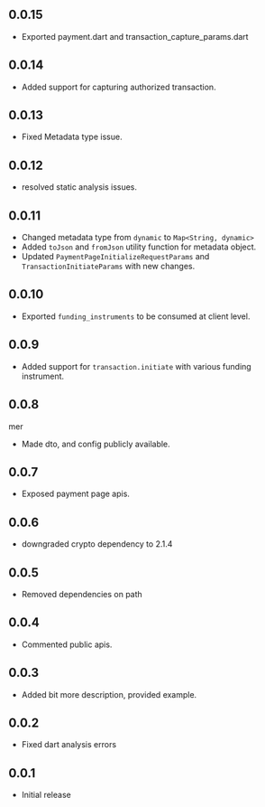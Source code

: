 ## 0.0.15

- Exported payment.dart and transaction_capture_params.dart

## 0.0.14

- Added support for capturing authorized transaction. 

## 0.0.13

- Fixed Metadata type issue.

## 0.0.12

- resolved static analysis issues.

## 0.0.11

- Changed metadata type from `dynamic` to `Map<String, dynamic>` 
- Added `toJson` and `fromJson` utility function for metadata object.
- Updated `PaymentPageInitializeRequestParams` and `TransactionInitiateParams` with new changes.

## 0.0.10

- Exported `funding_instruments` to be consumed at client level.

## 0.0.9

- Added support for `transaction.initiate` with various funding instrument.

## 0.0.8
mer
- Made dto, and config publicly available.

## 0.0.7

- Exposed payment page apis.

## 0.0.6

- downgraded crypto dependency to 2.1.4

## 0.0.5

- Removed dependencies on path

## 0.0.4

- Commented public apis.

## 0.0.3

- Added bit more description, provided example.

## 0.0.2

- Fixed dart analysis errors


## 0.0.1

- Initial release
